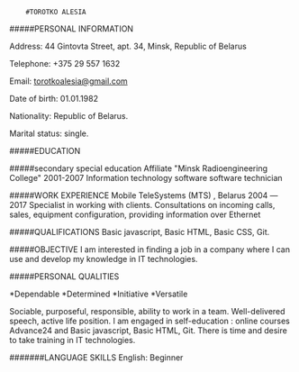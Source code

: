 		#TOROTKO ALESIA
                                                 
#####PERSONAL INFORMATION

Address: 44 Gintovta Street, apt. 34, Minsk, Republic of Belarus

Telephone: +375 29 557 1632

Email: torotkoalesia@gmail.com

Date of birth: 01.01.1982

Nationality: Republic of Belarus.

Marital status: single.

#####EDUCATION

#####secondary special education
Affiliate "Minsk Radioengineering College" 2001-2007
Information technology software
software technician

#####WORK EXPERIENCE
Mobile TeleSystems (MTS) , Belarus 2004 —2017 Specialist in working with clients. Consultations on incoming calls, sales, equipment configuration, providing information over Ethernet 

#####QUALIFICATIONS
 Basic  javascript, Basic HTML, Basic CSS, Git.

#####OBJECTIVE 
I am interested in finding a job in a company where I can use and develop my knowledge in IT technologies.

#####PERSONAL QUALITIES

*Dependable
*Determined
*Initiative
*Versatile

Sociable, purposeful, responsible, ability to work in a team. Well-delivered speech, active life position. I am engaged in self-education : online courses Advance24 and Basic javascript, Basic HTML, Git. There is time and desire to take training in IT technologies.

#######LANGUAGE SKILLS
English:  Beginner


